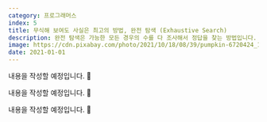 ```yaml
---
category: 프로그래머스
index: 5
title: 무식해 보여도 사실은 최고의 방법, 완전 탐색 (Exhaustive Search)
description: 완전 탐색은 가능한 모든 경우의 수를 다 조사해서 정답을 찾는 방법입니다. 가능한 모든 상황을 조사해 문제를 풀어 보세요.
image: https://cdn.pixabay.com/photo/2021/10/18/08/39/pumpkin-6720424_1280.jpg
date: 2021-01-01
---
```


내용을 작성할 예정입니다. 👋

내용을 작성할 예정입니다. 👋

내용을 작성할 예정입니다. 👋
